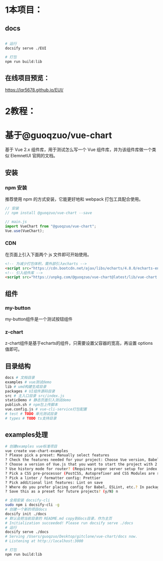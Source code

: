 # 1本项目：
## docs

```bash

# 运行
docsify serve ./EUI

# 打包
npm run build:lib 

```
## 在线项目预览：

https://lqr5678.github.io/EUI/





















# 2教程：
# 基于@guoqzuo/vue-chart

基于 Vue 2.x 组件库，用于测试怎么写一个 Vue 组件库，并为该组件库做一个类似 ElemnetUI 官网的文档。

## 安装

### npm 安装

推荐使用 npm 的方式安装，它能更好地和 webpack 打包工具配合使用。

```js
// 安装
// npm install @guoqzuo/vue-chart --save

// main.js
import VueChart from "@guoqzuo/vue-chart";
Vue.use(VueChart);
```

### CDN

在页面上引入下面两个 js 文件即可开始使用。

```html
<!-- 为减少打包体积，需外部引入echarts -->
<script src="https://cdn.bootcdn.net/ajax/libs/echarts/4.8.0/echarts-en.common.min.js"></script>
<!-- 引入组件库 -->
<script src="https://unpkg.com/@guoqzuo/vue-chart@latest/lib/vue-chart.umd.min.js"></script>
```

## 组件

### my-button

my-button组件是一个测试按钮组件

<vuep template="#myButton"></vuep>

<script v-pre type="text/x-template" id="myButton">
<template>
  <my-button>{{ btnName }}</my-button>
</template>

<script>
 module.exports = {
    data() {
      return {
        btnName: "我的按钮"
      }
    }
  }
</script>



### z-chart

z-chart组件是基于echarts的组件，只需要设置父容器的宽高，再设置 options 值即可。

<vuep template="#basicBar"></vuep>

<script v-pre type="text/x-template" id="basicBar">
<template>
  <div style="width:100%; height:100%;">
    <z-chart :options="chartData" />
  </div>
</template>

<script>
 module.exports = {
    created () {
      this.chartData = {
          title: {
            text: "ECharts 入门示例"
          },
          tooltip: {},
          xAxis: {
            data: ["衬衫", "羊毛衫", "雪纺衫", "裤子", "高跟鞋", "袜子"]
          },
          yAxis: {},
          series: [
            {
              name: "销量",
              type: "bar",
              data: [5, 20, 36, 10, 10, 20]
            }
          ]
        }
    }
  }
</script>

## 目录结构

```bash
docs # 文档目录
examples # vue测试demo
lib # umd构建生成目录
packages # UI组件源码目录
src # 主入口目录 src/index.js 
staticDemo # 静态页面引入测试demo
publish.sh # npm包上传脚本
vue.config.js # vue-cli-service打包配置
# test # TODO 单元测试目录
# types # TODO ts支持目录

```

## examples处理

```bash
# 创建examples vue标准项目
vue create vue-chart-examples
? Please pick a preset: Manually select features
? Check the features needed for your project: Choose Vue version, Babel, Router, CSS Pre-processors, Linter
? Choose a version of Vue.js that you want to start the project with 2.x
? Use history mode for router? (Requires proper server setup for index fallback in production) No
? Pick a CSS pre-processor (PostCSS, Autoprefixer and CSS Modules are supported by default): Less
? Pick a linter / formatter config: Prettier
? Pick additional lint features: Lint on save
? Where do you prefer placing config for Babel, ESLint, etc.? In package.json
? Save this as a preset for future projects? (y/N) n
```

```bash
# 全局安装 docsify-cli
sudo npm i docsify-cli -g
# 创建一个新的项目docs
docsify init ./docs  
# 默认会把当前目录的 README.md copy到docs目录，作为主页
# Initialization succeeded! Please run docsify serve ./docs
# 运行
docsify serve ./docs
# Serving /Users/guoqzuo/Desktop/gitclone/vue-chart/docs now.
# Listening at http://localhost:3000

# 打包
npm run build:lib 

```

